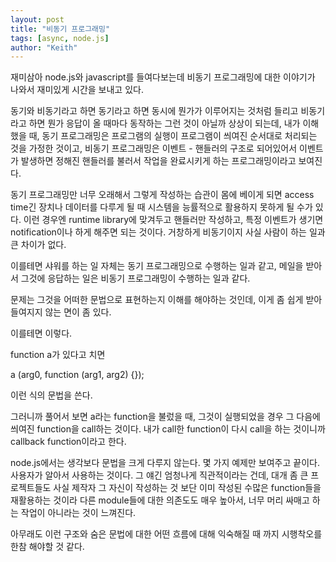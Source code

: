```yaml
---
layout: post
title: "비동기 프로그래밍"
tags: [async, node.js]
author: "Keith"
---
```


재미삼아 node.js와 javascript를 들여다보는데 비동기 프로그래밍에 대한 이야기가 나와서 재미있게 시간을 보내고 있다.

동기와 비동기라고 하면 동기라고 하면 동시에 뭔가가 이루어지는 것처럼 들리고 비동기라고 하면 뭔가 응답이 올 때마다 동작하는 그런 것이 아닐까 상상이 되는데, 내가 이해했을 때, 동기 프로그래밍은 프로그램의 실행이 프로그램이 씌여진 순서대로 처리되는 것을 가정한 것이고, 비동기 프로그래밍은 이벤트 - 핸들러의 구조로 되어있어서 이벤트가 발생하면 정해진 핸들러를 불러서 작업을 완료시키게 하는 프로그래밍이라고 보여진다.

동기 프로그래밍만 너무 오래해서 그렇게 작성하는 습관이 몸에 베이게 되면 access time긴 장치나 데이터를 다루게 될 때 시스템을 능률적으로 활용하지 못하게 될 수가 있다. 이런 경우엔 runtime library에 맞겨두고 핸들러만 작성하고, 특정 이벤트가 생기면 notification이나 하게 해주면 되는 것이다. 거창하게 비동기이지 사실 사람이 하는 일과 큰 차이가 없다.

이를테면 샤워를 하는 일 자체는 동기 프로그래밍으로 수행하는 일과 같고, 메일을 받아서 그것에 응답하는 일은 비동기 프로그래밍이 수행하는 일과 같다. 

문제는 그것을 어떠한 문법으로 표현하는지 이해를 해야하는 것인데, 이게 좀 쉽게 받아들여지지 않는 면이 좀 있다.

이를테면 이렇다.

function a가 있다고 치면

a (arg0, function (arg1, arg2) {});

이런 식의 문법을 쓴다.

그러니까 풀어서 보면 a라는 function을 불렀을 때, 그것이 실행되었을 경우 그 다음에 씌여진 function을 call하는 것이다. 내가 call한 function이 다시 call을 하는 것이니까 callback function이라고 한다. 

node.js에서는 생각보다 문법을 크게 다루지 않는다. 몇 가지 예제만 보여주고 끝이다. 사용자가 알아서 사용하는 것이다. 그 얘긴 엄청나게 직관적이라는 건데, 대개 좀 큰 프로젝트들도 사실 제작자 그 자신이 작성하는 것 보단 이미 작성된 수많은 function들을 재활용하는 것이라 다른 module들에 대한 의존도도 매우 높아서, 너무 머리 싸매고 하는 작업이 아니라는 것이 느껴진다.

아무래도 이런 구조와 숨은 문법에 대한 어떤 흐름에 대해 익숙해질 때 까지 시행착오를 한참 해야할 것 같다.
